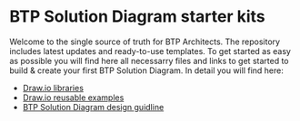 # BTP Solution Diagram starter kits

Welcome to the single source of truth for BTP Architects. The repository includes latest updates and ready-to-use templates. To get started as easy as possible you will find here all necessarry files and links to get started to build & create your first BTP Solution Diagram.
In detail you will find here:

- [Draw.io libraries](/assets/shape-libraries-and-editable-presets/draw.io/)
- [Draw.io reusable examples](/assets/editable-diagram-examples/)
- [BTP Solution Diagram design guidline](https://sap.github.io/btp-solution-diagrams/docs/solution_diagr_intro/big_picture/)

